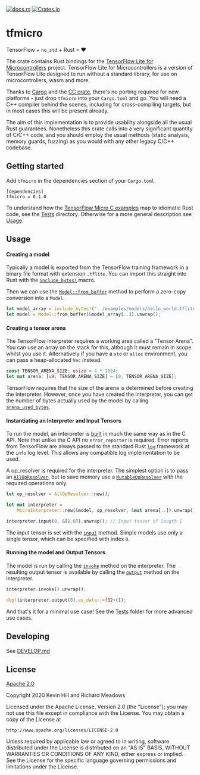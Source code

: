 [![docs.rs](https://docs.rs/tfmicro/badge.svg)](https://docs.rs/tfmicro)
[![Crates.io](https://img.shields.io/crates/v/tfmicro.svg)](https://crates.io/crates/tfmicro)

# tfmicro


TensorFlow + `no_std` + Rust = ❤️

The crate contains Rust bindings for the [TensorFlow Lite for Microcontrollers][]
project. TensorFlow Lite for Microcontrollers is a version of TensorFlow Lite designed to run
without a standard library, for use on microcontrollers, wasm and more.

Thanks to [Cargo][] and the [CC crate][], there's no porting required for
new platforms - just drop `tfmicro` into your `Cargo.toml` and go. You will
need a C++ compiler behind the scenes, including for cross-compiling
targets, but in most cases this will be present already.

The aim of this implementation is to provide usability alongside all the
usual Rust guarantees. Nonetheless this crate calls into a very significant
quantity of C/C++ code, and you should employ the usual methods (static
analysis, memory guards, fuzzing) as you would with any other legacy C/C++
codebase.

## Getting started

Add `tfmicro` in the dependencies section of your `Cargo.toml`

```
[dependencies]
tfmicro = 0.1.0
```

To understand how the [TensorFlow Micro C examples][c_examples] map to
idiomatic Rust code, see the [Tests](tests/) directory. Otherwise
for a more general description see [Usage](#Usage).

## Usage

#### Creating a model

Typically a model is exported from the TensorFlow training framework in a
binary file format with extension `.tflite`. You can import this straight
into Rust with the
[`include_bytes!`](https://doc.rust-lang.org/core/macro.include_bytes.html)
macro.

Then we can use the [`Model::from_buffer`](crate::Model::from_buffer) method
to perform a zero-copy conversion into a `Model`.

```rust
let model_array = include_bytes!("../examples/models/hello_world.tflite");
let model = Model::from_buffer(&model_array[..]).unwrap();
```

#### Creating a tensor arena

The TensorFlow interpreter requires a working area called a "Tensor
Arena". You can use an array on the stack for this, although it must remain
in scope whilst you use it. Alternatively if you have a `std` or `alloc`
environment, you can pass a heap-allocated `Vec` instead.

```rust
const TENSOR_ARENA_SIZE: usize = 4 * 1024;
let mut arena: [u8; TENSOR_ARENA_SIZE] = [0; TENSOR_ARENA_SIZE];
```

TensorFlow requires that the size of the arena is determined before creating
the interpreter. However, once you have created the interpreter, you can get
the number of bytes actually used by the model by calling
[`arena_used_bytes`](crate::MicroInterpreter::arena_used_bytes).


#### Instantiating an Interpreter and Input Tensors

To run the model, an interpreter is [built](crate::MicroInterpreter::new) in
much the same way as in the C API. Note that unlike the C API no
`error_reporter` is required. Error reports from TensorFlow are always
passed to the standard Rust [`log`](https://crates.io/crates/log) framework
at the `info` log level. This allows any compatible log implementation to be
used.

A op_resolver is required for the interpreter. The simplest option is to
pass an [`AllOpResolver`](crate::AllOpResolver), but to save memory use a
[`MutableOpResolver`](crate::MutableOpResolver) with the required operations
only.

```rust
let op_resolver = AllOpResolver::new();

let mut interpreter =
    MicroInterpreter::new(&model, op_resolver, &mut arena[..]).unwrap();

interpreter.input(0, &[0.0]).unwrap(); // Input tensor of length 1
```

The input tensor is set with the [`input`](crate::MicroInterpreter::input)
method. Simple models use only a single tensor, which can be specified with
index `0`.

#### Running the model and Output Tensors

The model is run by calling the [`invoke`](crate::MicroInterpreter::invoke)
method on the interpreter. The resulting output tensor is available by
calling the [`output`](crate::MicroInterpreter::output) method on the
interpreter.

```rust
interpreter.invoke().unwrap();

dbg!(interpreter.output(0).as_data::<f32>());
```

And that's it for a minimal use case! See the [Tests](tests/) folder
for more advanced use cases.

## Developing

See [DEVELOP.md](DEVELOP.md)

## License

[Apache 2.0](LICENSE-APACHE)

[rust-embedded]: https://www.rust-lang.org/what/embedded
[TensorFlow Lite for Microcontrollers]: https://github.com/tensorflow/tensorflow/tree/master/tensorflow/lite/micro
[Cargo]: https://doc.rust-lang.org/stable/cargo/
[CC crate]: https://crates.io/crates/cc
[c_examples]: https://github.com/tensorflow/tensorflow/tree/master/tensorflow/lite/micro/examples

Copyright 2020 Kevin Hill and Richard Meadows

Licensed under the Apache License, Version 2.0 (the "License");
you may not use this file except in compliance with the License.
You may obtain a copy of the License at

    http://www.apache.org/licenses/LICENSE-2.0

Unless required by applicable law or agreed to in writing, software
distributed under the License is distributed on an "AS IS" BASIS,
WITHOUT WARRANTIES OR CONDITIONS OF ANY KIND, either express or implied.
See the License for the specific language governing permissions and
limitations under the License.
